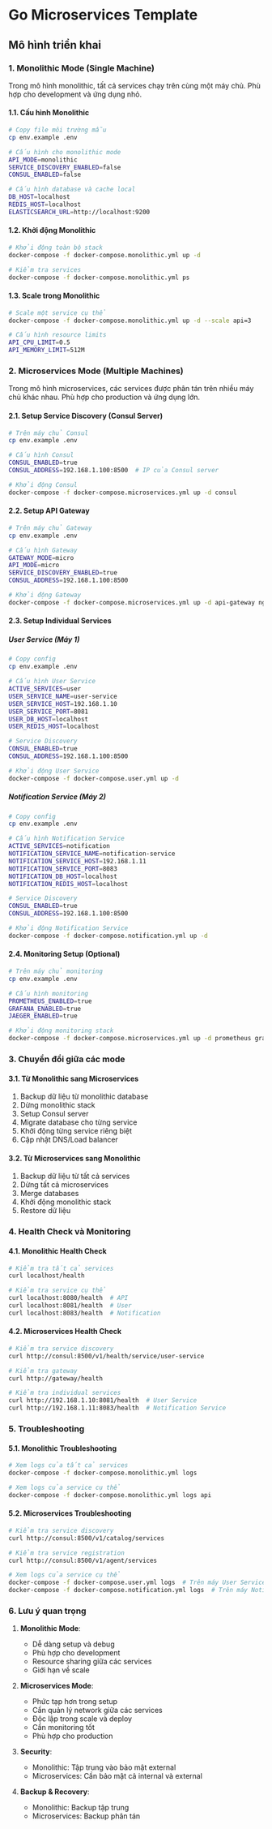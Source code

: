 # Go Microservices Template

## Mô hình triển khai

### 1. Monolithic Mode (Single Machine)

Trong mô hình monolithic, tất cả services chạy trên cùng một máy chủ. Phù hợp cho development và ứng dụng nhỏ.

#### 1.1. Cấu hình Monolithic
```bash
# Copy file môi trường mẫu
cp env.example .env

# Cấu hình cho monolithic mode
API_MODE=monolithic
SERVICE_DISCOVERY_ENABLED=false
CONSUL_ENABLED=false

# Cấu hình database và cache local
DB_HOST=localhost
REDIS_HOST=localhost
ELASTICSEARCH_URL=http://localhost:9200
```

#### 1.2. Khởi động Monolithic
```bash
# Khởi động toàn bộ stack
docker-compose -f docker-compose.monolithic.yml up -d

# Kiểm tra services
docker-compose -f docker-compose.monolithic.yml ps
```

#### 1.3. Scale trong Monolithic
```bash
# Scale một service cụ thể
docker-compose -f docker-compose.monolithic.yml up -d --scale api=3

# Cấu hình resource limits
API_CPU_LIMIT=0.5
API_MEMORY_LIMIT=512M
```

### 2. Microservices Mode (Multiple Machines)

Trong mô hình microservices, các services được phân tán trên nhiều máy chủ khác nhau. Phù hợp cho production và ứng dụng lớn.

#### 2.1. Setup Service Discovery (Consul Server)
```bash
# Trên máy chủ Consul
cp env.example .env

# Cấu hình Consul
CONSUL_ENABLED=true
CONSUL_ADDRESS=192.168.1.100:8500  # IP của Consul server

# Khởi động Consul
docker-compose -f docker-compose.microservices.yml up -d consul
```

#### 2.2. Setup API Gateway
```bash
# Trên máy chủ Gateway
cp env.example .env

# Cấu hình Gateway
GATEWAY_MODE=micro
API_MODE=micro
SERVICE_DISCOVERY_ENABLED=true
CONSUL_ADDRESS=192.168.1.100:8500

# Khởi động Gateway
docker-compose -f docker-compose.microservices.yml up -d api-gateway nginx
```

#### 2.3. Setup Individual Services

##### User Service (Máy 1)
```bash
# Copy config
cp env.example .env

# Cấu hình User Service
ACTIVE_SERVICES=user
USER_SERVICE_NAME=user-service
USER_SERVICE_HOST=192.168.1.10
USER_SERVICE_PORT=8081
USER_DB_HOST=localhost
USER_REDIS_HOST=localhost

# Service Discovery
CONSUL_ENABLED=true
CONSUL_ADDRESS=192.168.1.100:8500

# Khởi động User Service
docker-compose -f docker-compose.user.yml up -d
```

##### Notification Service (Máy 2)
```bash
# Copy config
cp env.example .env

# Cấu hình Notification Service
ACTIVE_SERVICES=notification
NOTIFICATION_SERVICE_NAME=notification-service
NOTIFICATION_SERVICE_HOST=192.168.1.11
NOTIFICATION_SERVICE_PORT=8083
NOTIFICATION_DB_HOST=localhost
NOTIFICATION_REDIS_HOST=localhost

# Service Discovery
CONSUL_ENABLED=true
CONSUL_ADDRESS=192.168.1.100:8500

# Khởi động Notification Service
docker-compose -f docker-compose.notification.yml up -d
```

#### 2.4. Monitoring Setup (Optional)
```bash
# Trên máy chủ monitoring
cp env.example .env

# Cấu hình monitoring
PROMETHEUS_ENABLED=true
GRAFANA_ENABLED=true
JAEGER_ENABLED=true

# Khởi động monitoring stack
docker-compose -f docker-compose.microservices.yml up -d prometheus grafana jaeger
```

### 3. Chuyển đổi giữa các mode

#### 3.1. Từ Monolithic sang Microservices
1. Backup dữ liệu từ monolithic database
2. Dừng monolithic stack
3. Setup Consul server
4. Migrate database cho từng service
5. Khởi động từng service riêng biệt
6. Cập nhật DNS/Load balancer

#### 3.2. Từ Microservices sang Monolithic
1. Backup dữ liệu từ tất cả services
2. Dừng tất cả microservices
3. Merge databases
4. Khởi động monolithic stack
5. Restore dữ liệu

### 4. Health Check và Monitoring

#### 4.1. Monolithic Health Check
```bash
# Kiểm tra tất cả services
curl localhost/health

# Kiểm tra service cụ thể
curl localhost:8080/health  # API
curl localhost:8081/health  # User
curl localhost:8083/health  # Notification
```

#### 4.2. Microservices Health Check
```bash
# Kiểm tra service discovery
curl http://consul:8500/v1/health/service/user-service

# Kiểm tra gateway
curl http://gateway/health

# Kiểm tra individual services
curl http://192.168.1.10:8081/health  # User Service
curl http://192.168.1.11:8083/health  # Notification Service
```

### 5. Troubleshooting

#### 5.1. Monolithic Troubleshooting
```bash
# Xem logs của tất cả services
docker-compose -f docker-compose.monolithic.yml logs

# Xem logs của service cụ thể
docker-compose -f docker-compose.monolithic.yml logs api
```

#### 5.2. Microservices Troubleshooting
```bash
# Kiểm tra service discovery
curl http://consul:8500/v1/catalog/services

# Kiểm tra service registration
curl http://consul:8500/v1/agent/services

# Xem logs của service cụ thể
docker-compose -f docker-compose.user.yml logs  # Trên máy User Service
docker-compose -f docker-compose.notification.yml logs  # Trên máy Notification Service
```

### 6. Lưu ý quan trọng

1. **Monolithic Mode**:
   - Dễ dàng setup và debug
   - Phù hợp cho development
   - Resource sharing giữa các services
   - Giới hạn về scale

2. **Microservices Mode**:
   - Phức tạp hơn trong setup
   - Cần quản lý network giữa các services
   - Độc lập trong scale và deploy
   - Cần monitoring tốt
   - Phù hợp cho production

3. **Security**:
   - Monolithic: Tập trung vào bảo mật external
   - Microservices: Cần bảo mật cả internal và external

4. **Backup & Recovery**:
   - Monolithic: Backup tập trung
   - Microservices: Backup phân tán